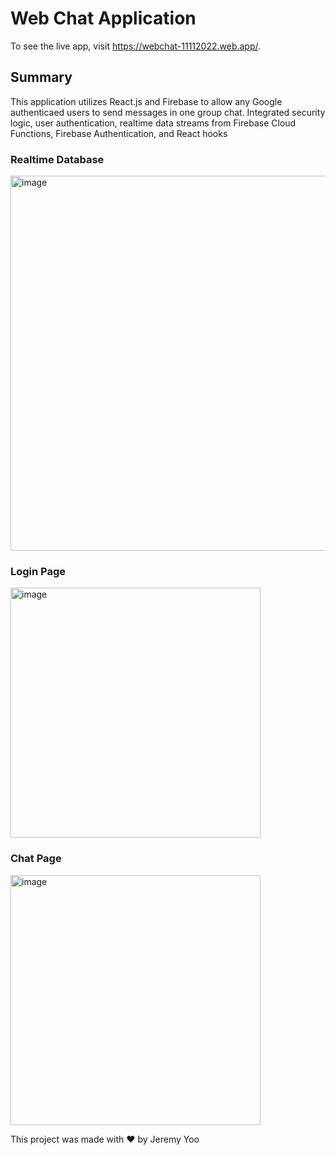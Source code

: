# Web Chat Application

To see the live app, visit https://webchat-11112022.web.app/.

## Summary

This application utilizes React.js and Firebase to allow any Google authenticaed users to send messages in one group chat. Integrated security logic, user authentication, realtime data streams from Firebase Cloud Functions, Firebase Authentication, and React hooks

### Realtime Database
<img width="600" alt="image" src="https://user-images.githubusercontent.com/59751754/201504796-9ecec9c9-7bed-4f0d-b108-91cd495f7429.png">

### Login Page
<img width="400" alt="image" src="https://user-images.githubusercontent.com/59751754/201498713-c9eb0fae-0a62-49e6-8653-cf6200c7e544.png">

### Chat Page
<img width="400" alt="image" src="https://user-images.githubusercontent.com/59751754/201498711-546f1c68-22ef-44cc-b991-41a1ae77d573.png">

This project was made with ❤️ by Jeremy Yoo 
